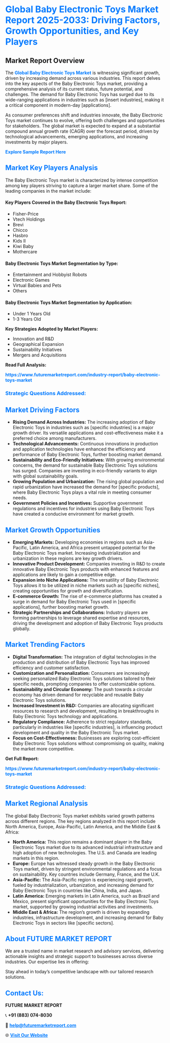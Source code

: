 <h1 style="color: #007BFF;">Global Baby Electronic Toys Market Report 2025-2033: Driving Factors, Growth Opportunities, and Key Players</h1>

<section id="overview">
<h2>Market Report Overview</h2>
<p>The <a href="https://www.futuremarketreport.com/industry-report/baby-electronic-toys-market" style="color: #007BFF; text-decoration: none;"><strong>Global Baby Electronic Toys Market</strong></a> is witnessing significant growth, driven by increasing demand across various industries. This report delves into the key aspects of the Baby Electronic Toys market, providing a comprehensive analysis of its current status, future potential, and challenges. The demand for Baby Electronic Toys has surged due to its wide-ranging applications in industries such as [insert industries], making it a critical component in modern-day [applications].</p>
<p>As consumer preferences shift and industries innovate, the Baby Electronic Toys market continues to evolve, offering both challenges and opportunities for stakeholders. The global market is expected to expand at a substantial compound annual growth rate (CAGR) over the forecast period, driven by technological advancements, emerging applications, and increasing investments by major players.</p>
</section>

<section id="overview">
<p><a href="https://www.futuremarketreport.com/request-sample/reportId=63945" style="color: #007BFF; text-decoration: none;"><strong>Explore Sample Report Here</strong></a></p>
</section>

<section id="key-players">
<h2 style="color: #007BFF;">Market Key Players Analysis</h2>
<p>The Baby Electronic Toys market is characterized by intense competition among key players striving to capture a larger market share. Some of the leading companies in the market include:</p>
<h4>Key Players Covered in the Baby Electronic Toys Report:</h4>
<ul><li>Fisher-Price</li><li>Vtech Holdings</li><li>Brevi</li><li>Chicco</li><li>Hasbro</li><li>Kids II</li><li>Kiwi Baby</li><li>Mothercare</li></ul>
<h4>Baby Electronic Toys Market Segmentation by Type:</h4>
<ul><li>Entertainment and Hobbyist Robots</li><li>Electronic Games</li><li>Virtual Babies and Pets</li><li>Others</li></ul>

<h4>Baby Electronic Toys Market Segmentation by Application:</h4>
<ul><li>Under 1 Years Old</li><li>1-3 Years Old</li></ul>
<p><strong>Key Strategies Adopted by Market Players:</strong></p>
<ul>
<li>Innovation and R&D</li>
<li>Geographical Expansion</li>
<li>Sustainability Initiatives</li>
<li>Mergers and Acquisitions</li>
</ul>
</section>

<section>
<p><strong>Read Full Analysis: </strong></p><a href="https://www.futuremarketreport.com/industry-report/baby-electronic-toys-market" style="color: #007BFF; text-decoration: none;"><strong>https://www.futuremarketreport.com/industry-report/baby-electronic-toys-market</strong></a>
<h3 style="color: #007BFF;">Strategic Questions Addressed:</h3>
</section>

<section id="driving-factors">
<h2 style="color: #007BFF;">Market Driving Factors</h2>
<ul>
<li><strong>Rising Demand Across Industries:</strong> The increasing adoption of Baby Electronic Toys in industries such as [specific industries] is a major growth driver. Its versatile applications and cost-effectiveness make it a preferred choice among manufacturers.</li>
<li><strong>Technological Advancements:</strong> Continuous innovations in production and application technologies have enhanced the efficiency and performance of Baby Electronic Toys, further boosting market demand.</li>
<li><strong>Sustainability and Eco-Friendly Initiatives:</strong> With growing environmental concerns, the demand for sustainable Baby Electronic Toys solutions has surged. Companies are investing in eco-friendly variants to align with global sustainability goals.</li>
<li><strong>Growing Population and Urbanization:</strong> The rising global population and rapid urbanization have increased the demand for [specific products], where Baby Electronic Toys plays a vital role in meeting consumer needs.</li>
<li><strong>Government Policies and Incentives:</strong> Supportive government regulations and incentives for industries using Baby Electronic Toys have created a conducive environment for market growth.</li>
</ul>
</section>

<section id="growth-opportunities">
<h2 style="color: #007BFF;">Market Growth Opportunities</h2>
<ul>
<li><strong>Emerging Markets:</strong> Developing economies in regions such as Asia-Pacific, Latin America, and Africa present untapped potential for the Baby Electronic Toys market. Increasing industrialization and urbanization in these regions are key growth drivers.</li>
<li><strong>Innovative Product Development:</strong> Companies investing in R&D to create innovative Baby Electronic Toys products with enhanced features and applications are likely to gain a competitive edge.</li>
<li><strong>Expansion into Niche Applications:</strong> The versatility of Baby Electronic Toys allows it to be utilized in niche markets such as [specific niches], creating opportunities for growth and diversification.</li>
<li><strong>E-commerce Growth:</strong> The rise of e-commerce platforms has created a surge in demand for Baby Electronic Toys used in [specific applications], further boosting market growth.</li>
<li><strong>Strategic Partnerships and Collaborations:</strong> Industry players are forming partnerships to leverage shared expertise and resources, driving the development and adoption of Baby Electronic Toys products globally.</li>
</ul>
</section>

<section id="trending-factors">
<h2 style="color: #007BFF;">Market Trending Factors</h2>
<ul>
<li><strong>Digital Transformation:</strong> The integration of digital technologies in the production and distribution of Baby Electronic Toys has improved efficiency and customer satisfaction.</li>
<li><strong>Customization and Personalization:</strong> Consumers are increasingly seeking personalized Baby Electronic Toys solutions tailored to their specific needs, prompting companies to offer customizable options.</li>
<li><strong>Sustainability and Circular Economy:</strong> The push towards a circular economy has driven demand for recyclable and reusable Baby Electronic Toys solutions.</li>
<li><strong>Increased Investment in R&D:</strong> Companies are allocating significant resources to research and development, resulting in breakthroughs in Baby Electronic Toys technology and applications.</li>
<li><strong>Regulatory Compliance:</strong> Adherence to strict regulatory standards, particularly in industries like [specific industries], is influencing product development and quality in the Baby Electronic Toys market.</li>
<li><strong>Focus on Cost-Effectiveness:</strong> Businesses are exploring cost-efficient Baby Electronic Toys solutions without compromising on quality, making the market more competitive.</li>
</ul>
</section>

<section>
<p><strong>Get Full Report: </strong></p><a href="https://www.futuremarketreport.com/industry-report/baby-electronic-toys-market" style="color: #007BFF; text-decoration: none;"><strong>https://www.futuremarketreport.com/industry-report/baby-electronic-toys-market</strong></a>
<h3 style="color: #007BFF;">Strategic Questions Addressed:</h3>
</section>


<section id="regional-analysis">
<h2 style="color: #007BFF;">Market Regional Analysis</h2>
<p>The global Baby Electronic Toys market exhibits varied growth patterns across different regions. The key regions analyzed in this report include North America, Europe, Asia-Pacific, Latin America, and the Middle East & Africa:</p>
<ul>
<li><strong>North America:</strong> This region remains a dominant player in the Baby Electronic Toys market due to its advanced industrial infrastructure and high adoption of new technologies. The U.S. and Canada are leading markets in this region.</li>
<li><strong>Europe:</strong> Europe has witnessed steady growth in the Baby Electronic Toys market, driven by stringent environmental regulations and a focus on sustainability. Key countries include Germany, France, and the U.K.</li>
<li><strong>Asia-Pacific:</strong> The Asia-Pacific region is experiencing rapid growth, fueled by industrialization, urbanization, and increasing demand for Baby Electronic Toys in countries like China, India, and Japan.</li>
<li><strong>Latin America:</strong> Emerging markets in Latin America, such as Brazil and Mexico, present significant opportunities for the Baby Electronic Toys market, supported by growing industrial activities and investments.</li>
<li><strong>Middle East & Africa:</strong> The region’s growth is driven by expanding industries, infrastructure development, and increasing demand for Baby Electronic Toys in sectors like [specific sectors].</li>
</ul>
</section>

<footer>
<h2 style="color: #007BFF;">About FUTURE MARKET REPORT</h2>
<p>We are a trusted name in market research and advisory services, delivering actionable insights and strategic support to businesses across diverse industries. Our expertise lies in offering:</p>

<p>Stay ahead in today’s competitive landscape with our tailored research solutions.</p>

<h2 style="color: #007BFF;">Contact Us:</h2>
<p><strong>FUTURE MARKET REPORT</strong></p>
<p>📞 <strong>+91 (883) 074-8030</strong></p>
<p>📧 <strong><a href="mailto:help@futuremarketreport.com" style="color: #007BFF;">help@futuremarketreport.com</a></strong></p>
<p>🌐 <strong><a href="https://www.futuremarketreport.com/" style="color: #007BFF;">Visit Our Website</a></strong></p>
</footer>